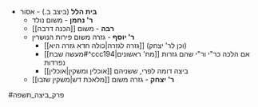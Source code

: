 * **בית הלל** (ביצב ב.) - אסור
	* **ר' נחמן** - משום נולד
	* **רבה** - משום [[הכנה דרבה]]
	* **ר' יוסף** - גזרה משום פירות הנושרין
		* [[גזרה לגזרה|כולה חדא גזרה היא]] (וכן לר' יצחק)
		* [[מעשה שבת#^ccc194|מח' ראשונים]] אם הלכה כר"י ור"י שהם גזרות נפרדות
		* ביצה דומה לפרי, ששניהם [[אוכלין ומשקין|אוכלין]]
	* **ר' יצחק** - גזרה משום [[מלאכת דש|משקין שזבו]]

#פרק_ביצה_תשפה 
